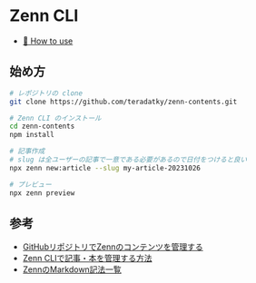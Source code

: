 # Zenn CLI

- [📘 How to use](https://zenn.dev/zenn/articles/zenn-cli-guide)

## 始め方

```bash
# レポジトリの clone
git clone https://github.com/teradatky/zenn-contents.git

# Zenn CLI のインストール
cd zenn-contents
npm install

# 記事作成
# slug は全ユーザーの記事で一意である必要があるので日付をつけると良い
npx zenn new:article --slug my-article-20231026

# プレビュー
npx zenn preview
```

## 参考

- [GitHubリポジトリでZennのコンテンツを管理する](https://zenn.dev/zenn/articles/connect-to-github)
- [Zenn CLIで記事・本を管理する方法](https://zenn.dev/zenn/articles/zenn-cli-guide)
- [ZennのMarkdown記法一覧](https://zenn.dev/zenn/articles/markdown-guide)
